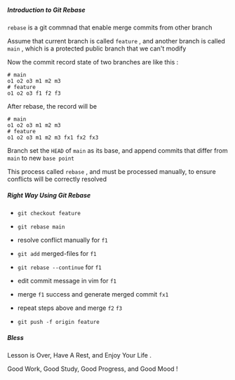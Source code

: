 ##### Introduction to Git Rebase

`rebase` is a git commnad that enable merge commits from other branch

Assume that current branch is called `feature` , and another branch is called `main` , which is a protected public branch that we can't modify

Now the commit record state of two branches are like this :

```shell
# main
o1 o2 o3 m1 m2 m3
# feature
o1 o2 o3 f1 f2 f3
```

After rebase, the record will be

```shell
# main
o1 o2 o3 m1 m2 m3
# feature
o1 o2 o3 m1 m2 m3 fx1 fx2 fx3
```

Branch set the `HEAD` of `main` as its base, and append commits that differ from `main` to new `base point`

This process called `rebase` , and must be processed manually, to ensure conflicts will be correctly resolved

##### Right Way Using Git Rebase

- `git checkout feature`

- `git rebase main`
- resolve conflict manually for `f1`
- `git add` merged-files for `f1`
- `git rebase --continue` for `f1`

- edit commit message in vim for  `f1`
- merge `f1` success and generate merged commit `fx1`
- repeat steps above and merge `f2` `f3`

- `git push -f origin feature`

##### Bless

Lesson is Over, Have A Rest, and Enjoy Your Life .

Good Work, Good Study, Good Progress, and Good Mood !
